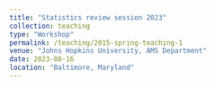 ```yaml
---
title: "Statistics review session 2023"
collection: teaching
type: "Workshop"
permalink: /teaching/2015-spring-teaching-1
venue: "Johns Hopkins University, AMS Department"
date: 2023-08-16
location: "Baltimore, Maryland"
---
```



